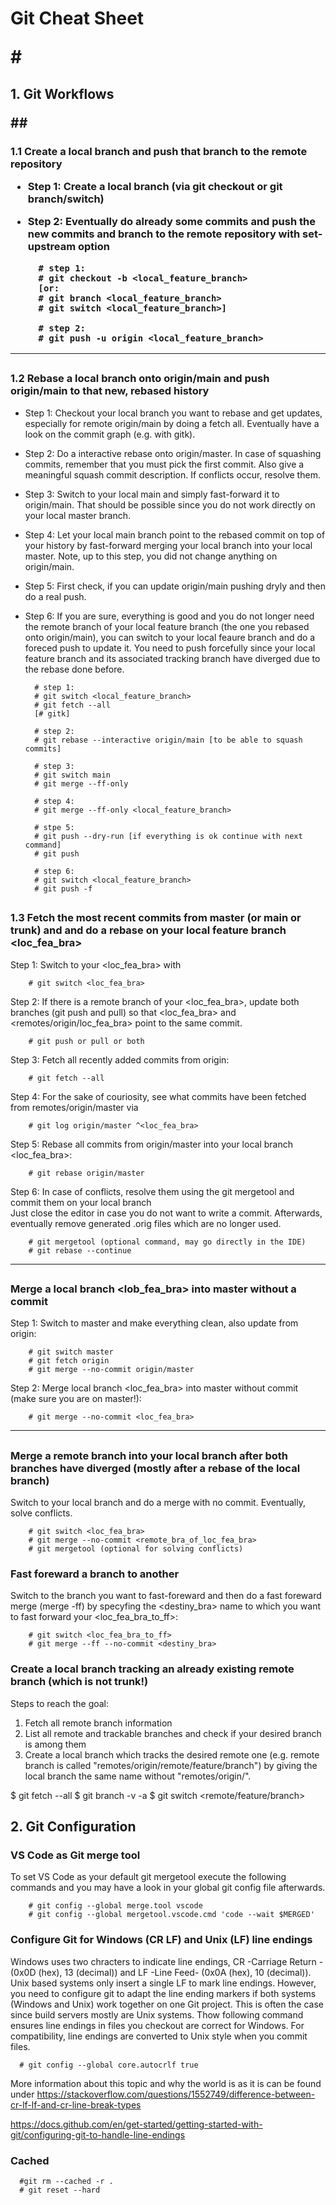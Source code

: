 <H1>Git Cheat Sheet

#<H2>1. Git Workflows

##<H3>1.1 Create a local branch and push that branch to the remote repository
- Step 1: Create a local branch (via git checkout or git branch/switch)
- Step 2: Eventually do already some commits and push the new commits and branch to the remote repository with set-upstream option
  
        # step 1:
        # git checkout -b <local_feature_branch> 
        [or: 
        # git branch <local_feature_branch> 
        # git switch <local_feature_branch>]

        # step 2:
        # git push -u origin <local_feature_branch>
<hr>

## <H3>1.2 Rebase a local branch onto origin/main and push origin/main to that new, rebased history
- Step 1: Checkout your local branch you want to rebase and get updates, especially for remote origin/main by doing a fetch all. Eventually have a look on the commit graph (e.g. with gitk).
- Step 2: Do a interactive rebase onto origin/master. In case of squashing commits, remember that you must pick the first commit. Also give a meaningful squash commit description. If conflicts occur, resolve them.
- Step 3: Switch to your local main and simply fast-forward it to origin/main. That should be possible since you do not work directly on your local master branch.
- Step 4: Let your local main branch point to the rebased commit on top of your history by fast-forward merging your local branch into your local master. Note, up to this step, you did not change anything on origin/main.
- Step 5: First check, if you can update origin/main pushing dryly and then do a real push.
- Step 6: If you are sure, everything is good and you do not longer need the remote branch of your local feature branch (the one you rebased onto origin/main), you can switch to your local feaure branch and do a foreced push to update it. You need to push forcefully since your local feature branch and its associated tracking branch have diverged due to the rebase done before.
  
        # step 1:
        # git switch <local_feature_branch>
        # git fetch --all
        [# gitk]

        # step 2:
        # git rebase --interactive origin/main [to be able to squash commits]

        # step 3:
        # git switch main
        # git merge --ff-only 

        # step 4:
        # git merge --ff-only <local_feature_branch>

        # stpe 5:
        # git push --dry-run [if everything is ok continue with next command]
        # git push

        # step 6:
        # git switch <local_feature_branch>
        # git push -f 

## <H3>1.3 Fetch the most recent commits from master (or main or trunk) and and do a rebase on your local feature branch <loc_fea_bra>
Step 1: Switch to your <loc_fea_bra> with

        # git switch <loc_fea_bra> 

Step 2: If there is a remote branch of your <loc_fea_bra>, update both branches (git push and pull) so that <loc_fea_bra> and <remotes/origin/loc_fea_bra> point to the same commit.

        # git push or pull or both

Step 3: Fetch all recently added commits from origin:

        # git fetch --all

Step 4: For the sake of couriosity, see what commits have been fetched from remotes/origin/master via

        # git log origin/master ^<loc_fea_bra>

Step 5: Rebase all commits from origin/master into your local branch  <loc_fea_bra>:

        # git rebase origin/master

Step 6: In case of conflicts, resolve them using the git mergetool and commit them on your local branch     
Just close the editor in case you do not want to write a commit. Afterwards, eventually remove generated .orig files which are no longer used.

        # git mergetool (optional command, may go directly in the IDE)
        # git rebase --continue
<hr>

## <H3>Merge a local branch <lob_fea_bra> into master without a commit
Step 1: Switch to master and make everything clean, also update from origin:

        # git switch master
        # git fetch origin
        # git merge --no-commit origin/master

Step 2: Merge local branch <loc_fea_bra> into master without commit (make sure you are on master!):

        # git merge --no-commit <loc_fea_bra>
<hr>

## <H3>Merge a remote branch into your local branch after both branches have diverged (mostly after a rebase of the local branch)
Switch to your local branch and do a merge with no commit. Eventually, solve conflicts.

        # git switch <loc_fea_bra>
        # git merge --no-commit <remote_bra_of_loc_fea_bra>
        # git mergetool (optional for solving conflicts)

### Fast foreward a branch to another
Switch to the branch you want to fast-foreward and then do a fast foreward merge (merge -ff) by specyfing the <destiny_bra> name to which you want to fast forward your <loc_fea_bra_to_ff>:

        # git switch <loc_fea_bra_to_ff>
        # git merge --ff --no-commit <destiny_bra>

### Create a local branch tracking an already existing remote branch (which is not trunk!)
Steps to reach the goal:
  1. Fetch all remote branch information
  2. List all remote and trackable branches and check if your desired branch is among them 
  3. Create a local branch which tracks the desired remote one (e.g. remote branch is called "remotes/origin/remote/feature/branch") by giving the local branch the same name without "remotes/origin/".

  $ git fetch --all
  $ git branch -v -a 
  $ git switch <remote/feature/branch>


## 2. Git Configuration 

### VS Code as Git merge tool
To set VS Code as your default git mergetool execute the following commands and you may have a look in your global git config file afterwards.

        # git config --global merge.tool vscode
        # git config --global mergetool.vscode.cmd 'code --wait $MERGED'

### Configure Git for Windows (CR LF) and Unix (LF) line endings
Windows uses two chracters to indicate line endings, CR -Carriage Return - (0x0D (hex), 13 (decimal)) and LF -Line Feed- (0x0A (hex), 10 (decimal)).
Unix based systems only insert a single LF to mark line endings.
However, you need to configure git to adapt the line ending markers if both systems (Windows and Unix) work together on one Git project. This is often the case since build
servers mostly are Unix systems. Thow following command ensures line endings in files you checkout are correct for Windows. For compatibility, line endings are converted to Unix style when you commit files. 

      # git config --global core.autocrlf true

More information about this topic and why the world is as it is can be found under 
  https://stackoverflow.com/questions/1552749/difference-between-cr-lf-lf-and-cr-line-break-types

  https://docs.github.com/en/get-started/getting-started-with-git/configuring-git-to-handle-line-endings

  
      
### Cached

      #git rm --cached -r .
      # git reset --hard
        
